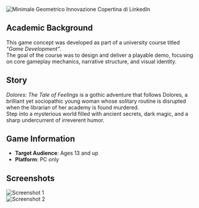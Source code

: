 ![Minimale Geometrico Innovazione Copertina di LinkedIn](https://github.com/user-attachments/assets/dec875d0-b135-4d29-a436-818d37744388)

## Academic Background

This game concept was developed as part of a university course titled *"Game Development"*.  
The goal of the course was to design and deliver a playable demo, focusing on core gameplay mechanics, narrative structure, and visual identity.


## Story

*Dolores: The Tale of Feelings* is a gothic adventure that follows Dolores, a brilliant yet sociopathic young woman whose solitary routine is disrupted when the librarian of her academy is found murdered.  
Step into a mysterious world filled with ancient secrets, dark magic, and a sharp undercurrent of irreverent humor.

## Game Information

- **Target Audience**: Ages 13 and up  
- **Platform**: PC only  

## Screenshots

![Screenshot 1](https://github.com/user-attachments/assets/7f363821-f032-4542-ae58-b5fef0ede559)  
![Screenshot 2](https://github.com/user-attachments/assets/9fafe6f7-115f-4d8a-b9ea-e925ea33b039)
